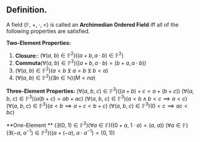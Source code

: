 
## Definition.

A field $(\mathbb{F},\;+,\;\cdot,\;<)$ is called an **Archimedian Ordered Field** iff all of the following properties are satisfied.

**Two-Element Properties:**
1. **Closure:**: $(\forall(a,\;b)\in\mathbb{F}^{2})((a+b,a\cdot b)\in\mathbb{F}^{2})$
2. **Commuta**$(\forall(a,\;b)\in\mathbb{F}^{2})((a+b,a\cdot b)=(b+a,a\cdot b))$
3. $(\forall(a,\;b)\in\mathbb{F}^{2})(a<b\;\veebar\;a=b\;\veebar\;b<a)$
4. $(\forall(a,\;b)\in\mathbb{F}^{2})(\exists n\in\mathbb{N})(M<na)$

**Three-Element Properties:**
$(\forall(a,\;b,\;c)\in\mathbb{F}^{3})((a+b)+c=a+(b+c))$
$(\forall(a,\;b,\;c)\in\mathbb{F}^{3})(a(b+c)=ab+ac)$
$(\forall(a,\;b,\;c)\in\mathbb{F}^{3})(a<b\;\wedge\;b<c\implies a<c)$
$(\forall(a,\;b,\;c)\in\mathbb{F}^{3})(a<b\implies a+c<b+c)$
$(\forall(a,\;b,\;c)\in\mathbb{F}^{3})(0<c\implies ac<bc)$

**One-Element **
$(\exists(0,\;1)\in\mathbb{F}^{2})(\forall a\in\mathbb{F})((0+a,\;1\cdot a)=(a,\;a))$
$(\forall a\in\mathbb{F})(\exists(-a,\;a^{-1})\in\mathbb{F}^{2})((a+(-a),\;a\cdot a^{-1})=(0,\;1))$
 
